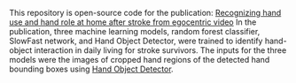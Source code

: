 This repository is open-source code for the publication: [Recognizing hand use and hand role at home after stroke from egocentric video](https://journals.plos.org/digitalhealth/article?id=10.1371/journal.pdig.0000361)
In the publication, three machine learning models, random forest classifier, SlowFast network, and Hand Object Detector, were trained to identify hand-object interaction in daily living for stroke survivors.
The inputs for the three models were the images of cropped hand regions of the detected hand bounding boxes using [Hand Object Detector](https://github.com/ddshan/hand_object_detector). 
